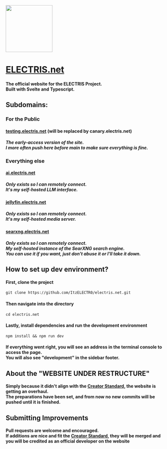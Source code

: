 <img src=".github/Assets/ELECTRIS.png" width=150>

# [ELECTRIS.net](https://electris.net)
#### The official website for the ELECTRIS Project.<br>Built with Svelte and Typescript.

## Subdomains:

### For the Public

#### [testing.electris.net](https://testing.electris.net) (will be replaced by canary.electris.net)
##### The early-access version of the site.<br>I more often push here before main to make sure everything is fine.

### Everything else

#### [ai.electris.net](https://ai.electris.net)
##### Only exists so I can remotely connect.<br>It's my self-hosted LLM interface.

#### [jellyfin.electris.net](https://jellyfin.electris.net)
##### Only exists so I can remotely connect.<br>It's my self-hosted media server.

#### [searxng.electris.net](https://searxng.electris.net)
##### Only exists so I can remotely connect.<br>My self-hosted instance of the SearXNG search engine.<br>You can use it if you want, just don't abuse it or I'll take it down.

## How to set up dev environment?

#### First, clone the project
    git clone https://github.com/ItzELECTR0/electris.net.git
#### Then navigate into the directory
    cd electris.net
#### Lastly, install dependencies and run the development environment
    npm install && npm run dev
#### If everything went right, you will see an address in the terminal console to access the page.<br>You will also see "development" in the sidebar footer.

## About the "WEBSITE UNDER RESTRUCTURE"
#### Simply because it didn't align with the [Creator Standard](https://electris.net/about/creator-standard), the website is getting an overhaul.<br> The preparations have been set, and from now no new commits will be pushed until it is finished.

## Submitting Improvements

#### Pull requests are welcome and encouraged.<br> If additions are nice and fit the [Creator Standard](https://electris.net/about/creator-standard), they will be merged and you will be credited as an official developer on the website
